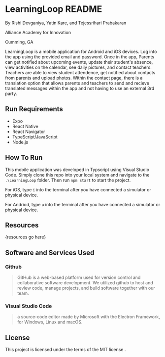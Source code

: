 # LearningLoop README
By Rishi Devganiya, Yatin Kare, and Tejessrihari Prabakaran

Alliance Academy for Innovation

Cumming, GA

LearningLoop is a mobile application for Android and iOS devices. Log into the app using the provided email and password. Once in the app, Parents can get notified about upcoming events, update their student's absence, view activities on the calendar, see daily pictures, and contact teachers. Teachers are able to view student attendence, get notified about contacts from parents and upload photos. Within the contact page, there is a translation option that allows parents and teachers to send and recieve translated messages within the app and not having to use an external 3rd party.



## Run Requirements
* Expo
* React Native
* React Navigator
* TypeScript/JavaScript
* Node.js

## How To Run
This mobile application was developed in Typscript using Visual Studio Code. Simply clone this repo into your local system and navigate to the `.\LearningLoop` folder. Then run `npm start` to start the project. 

For iOS, type `i` into the terminal after you have connected a simulator or physical device.

For Andriod, type `a` into the terminal after you have connected a simulator or physical device. 

## Resources 
{resources go here}

## Software and Services Used

### Github
> GitHub is a web-based platform used for version control and collaborative software development. We utilized github to host and review code, manage projects, and build software together with our team.

### Visual Studio Code
> a source-code editor made by Microsoft with the Electron Framework, for Windows, Linux and macOS. 

## License
This project is licensed under the terms of the MIT license .
